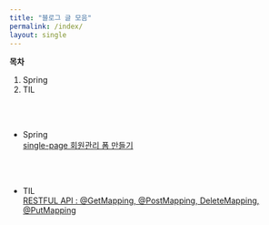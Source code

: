 ```yaml
---
title: "블로그 글 모음"
permalink: /index/
layout: single
---
```


**목차**

1. Spring
2. TIL

<br><br>

- Spring  
  [single-page 회원관리 폼 만들기](https://mand2.github.io/spring/SPRING-single-page/)

<br><br>

- TIL  
  [RESTFUL API : @GetMapping, @PostMapping, DeleteMapping, @PutMapping](https://mand2.github.io/til/2/)

